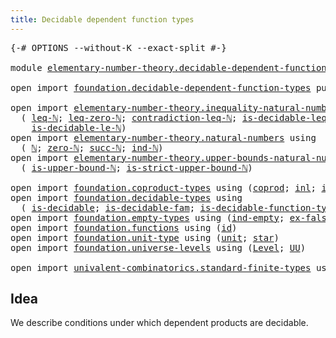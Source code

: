 ```yaml
---
title: Decidable dependent function types
---
```


<pre class="Agda"><a id="60" class="Symbol">{-#</a> <a id="64" class="Keyword">OPTIONS</a> <a id="72" class="Pragma">--without-K</a> <a id="84" class="Pragma">--exact-split</a> <a id="98" class="Symbol">#-}</a>

<a id="103" class="Keyword">module</a> <a id="110" href="elementary-number-theory.decidable-dependent-function-types.html" class="Module">elementary-number-theory.decidable-dependent-function-types</a> <a id="170" class="Keyword">where</a>

<a id="177" class="Keyword">open</a> <a id="182" class="Keyword">import</a> <a id="189" href="foundation.decidable-dependent-function-types.html" class="Module">foundation.decidable-dependent-function-types</a> <a id="235" class="Keyword">public</a>

<a id="243" class="Keyword">open</a> <a id="248" class="Keyword">import</a> <a id="255" href="elementary-number-theory.inequality-natural-numbers.html" class="Module">elementary-number-theory.inequality-natural-numbers</a> <a id="307" class="Keyword">using</a>
  <a id="315" class="Symbol">(</a> <a id="317" href="elementary-number-theory.inequality-natural-numbers.html#1660" class="Function">leq-ℕ</a><a id="322" class="Symbol">;</a> <a id="324" href="elementary-number-theory.inequality-natural-numbers.html#2292" class="Function">leq-zero-ℕ</a><a id="334" class="Symbol">;</a> <a id="336" href="elementary-number-theory.inequality-natural-numbers.html#13062" class="Function">contradiction-leq-ℕ</a><a id="355" class="Symbol">;</a> <a id="357" href="elementary-number-theory.inequality-natural-numbers.html#3269" class="Function">is-decidable-leq-ℕ</a><a id="375" class="Symbol">;</a> <a id="377" href="elementary-number-theory.inequality-natural-numbers.html#13330" class="Function">leq-le-ℕ</a><a id="385" class="Symbol">;</a> <a id="387" href="elementary-number-theory.inequality-natural-numbers.html#2077" class="Function">le-ℕ</a><a id="391" class="Symbol">;</a>
    <a id="397" href="elementary-number-theory.inequality-natural-numbers.html#12090" class="Function">is-decidable-le-ℕ</a><a id="414" class="Symbol">)</a>
<a id="416" class="Keyword">open</a> <a id="421" class="Keyword">import</a> <a id="428" href="elementary-number-theory.natural-numbers.html" class="Module">elementary-number-theory.natural-numbers</a> <a id="469" class="Keyword">using</a>
  <a id="477" class="Symbol">(</a> <a id="479" href="elementary-number-theory.natural-numbers.html#1530" class="Datatype">ℕ</a><a id="480" class="Symbol">;</a> <a id="482" href="elementary-number-theory.natural-numbers.html#1551" class="InductiveConstructor">zero-ℕ</a><a id="488" class="Symbol">;</a> <a id="490" href="elementary-number-theory.natural-numbers.html#1564" class="InductiveConstructor">succ-ℕ</a><a id="496" class="Symbol">;</a> <a id="498" href="elementary-number-theory.natural-numbers.html#2353" class="Function">ind-ℕ</a><a id="503" class="Symbol">)</a>
<a id="505" class="Keyword">open</a> <a id="510" class="Keyword">import</a> <a id="517" href="elementary-number-theory.upper-bounds-natural-numbers.html" class="Module">elementary-number-theory.upper-bounds-natural-numbers</a> <a id="571" class="Keyword">using</a>
  <a id="579" class="Symbol">(</a> <a id="581" href="elementary-number-theory.upper-bounds-natural-numbers.html#649" class="Function">is-upper-bound-ℕ</a><a id="597" class="Symbol">;</a> <a id="599" href="elementary-number-theory.upper-bounds-natural-numbers.html#801" class="Function">is-strict-upper-bound-ℕ</a><a id="622" class="Symbol">)</a>

<a id="625" class="Keyword">open</a> <a id="630" class="Keyword">import</a> <a id="637" href="foundation.coproduct-types.html" class="Module">foundation.coproduct-types</a> <a id="664" class="Keyword">using</a> <a id="670" class="Symbol">(</a><a id="671" href="foundation.coproduct-types.html#1182" class="Datatype">coprod</a><a id="677" class="Symbol">;</a> <a id="679" href="foundation.coproduct-types.html#1253" class="InductiveConstructor">inl</a><a id="682" class="Symbol">;</a> <a id="684" href="foundation.coproduct-types.html#1276" class="InductiveConstructor">inr</a><a id="687" class="Symbol">)</a>
<a id="689" class="Keyword">open</a> <a id="694" class="Keyword">import</a> <a id="701" href="foundation.decidable-types.html" class="Module">foundation.decidable-types</a> <a id="728" class="Keyword">using</a>
  <a id="736" class="Symbol">(</a> <a id="738" href="foundation.decidable-types.html#1918" class="Function">is-decidable</a><a id="750" class="Symbol">;</a> <a id="752" href="foundation.decidable-types.html#1996" class="Function">is-decidable-fam</a><a id="768" class="Symbol">;</a> <a id="770" href="foundation.decidable-types.html#3997" class="Function">is-decidable-function-type</a><a id="796" class="Symbol">)</a>
<a id="798" class="Keyword">open</a> <a id="803" class="Keyword">import</a> <a id="810" href="foundation.empty-types.html" class="Module">foundation.empty-types</a> <a id="833" class="Keyword">using</a> <a id="839" class="Symbol">(</a><a id="840" href="foundation-core.empty-types.html#1081" class="Function">ind-empty</a><a id="849" class="Symbol">;</a> <a id="851" href="foundation-core.empty-types.html#1160" class="Function">ex-falso</a><a id="859" class="Symbol">)</a>
<a id="861" class="Keyword">open</a> <a id="866" class="Keyword">import</a> <a id="873" href="foundation.functions.html" class="Module">foundation.functions</a> <a id="894" class="Keyword">using</a> <a id="900" class="Symbol">(</a><a id="901" href="foundation-core.functions.html#322" class="Function">id</a><a id="903" class="Symbol">)</a>
<a id="905" class="Keyword">open</a> <a id="910" class="Keyword">import</a> <a id="917" href="foundation.unit-type.html" class="Module">foundation.unit-type</a> <a id="938" class="Keyword">using</a> <a id="944" class="Symbol">(</a><a id="945" href="foundation.unit-type.html#1084" class="Datatype">unit</a><a id="949" class="Symbol">;</a> <a id="951" href="foundation.unit-type.html#1108" class="InductiveConstructor">star</a><a id="955" class="Symbol">)</a>
<a id="957" class="Keyword">open</a> <a id="962" class="Keyword">import</a> <a id="969" href="foundation.universe-levels.html" class="Module">foundation.universe-levels</a> <a id="996" class="Keyword">using</a> <a id="1002" class="Symbol">(</a><a id="1003" href="Agda.Primitive.html#597" class="Postulate">Level</a><a id="1008" class="Symbol">;</a> <a id="1010" href="foundation-core.universe-levels.html#235" class="Primitive">UU</a><a id="1012" class="Symbol">)</a>

<a id="1015" class="Keyword">open</a> <a id="1020" class="Keyword">import</a> <a id="1027" href="univalent-combinatorics.standard-finite-types.html" class="Module">univalent-combinatorics.standard-finite-types</a> <a id="1073" class="Keyword">using</a> <a id="1079" class="Symbol">(</a><a id="1080" href="univalent-combinatorics.standard-finite-types.html#2396" class="Function">Fin</a><a id="1083" class="Symbol">)</a>
</pre>
## Idea

We describe conditions under which dependent products are decidable.

